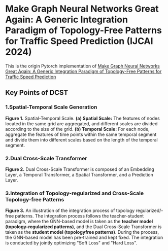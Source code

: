 # Make Graph Neural Networks Great Again: A Generic Integration Paradigm of Topology-Free Patterns for Traffic Speed Prediction (IJCAI 2024)
This is the origin Pytorch implementation of [Make Graph Neural Networks Great Again: A Generic Integration Paradigm of Topology-Free Patterns for Traffic Speed Prediction]() 

## Key Points of DCST
### 1.Spatial-Temporal Scale Generation
**Figure 1.** Spatial-Temporal Scale. **(a) Spatial Scale:** The features of nodes located in the same grid are aggregated, and different scales are divided according to the size of the grid. **(b) Temporal Scale:** For each node, aggregate the features of time points within the same temporal segment and divide them into different scales based on the length of the temporal segment. 

### 2.Dual Cross-Scale Transformer
**Figure 2.** Dual Cross-Scale Transformer is composed of an Embedding Layer, a Temporal Transformer, a Spatial Transformer, and a Prediction Layer.

### 3.Integration of Topology-regularized and Cross-Scale Topology-free Patterns
**Figure 3.** An illustration of the integration process of topology regularized/-free patterns. The integration process follows the teacher-student paradigm, where the GNN-based model is taken as the **teacher model (topology-regularized patterns)**, and the Dual Cross-Scale Transformer is taken as the **student model (topologyfree patterns)**. During the process, the GNN-based model has been pre-trained and kept fixed. The integration is conducted by jointly optimizing "Soft Loss" and "Hard Loss".





